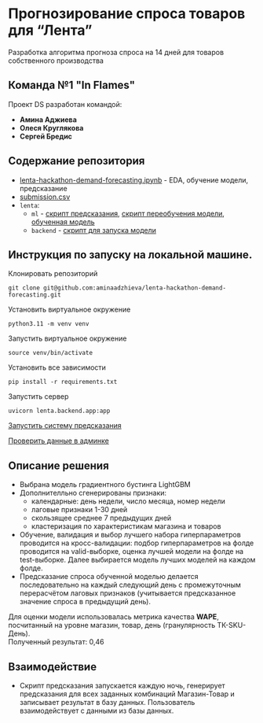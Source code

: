 # Прогнозирование спроса товаров для “Лента”
Разработка алгоритма прогноза спроса на 14 дней для товаров собственного производства 

## Команда №1 "In Flames"
Проект DS разработан командой:

- **Амина Аджиева**
- **Олеся Круглякова**
- **Сергей Бредис**

## Содержание репозитория
- [lenta-hackathon-demand-forecasting.ipynb](https://github.com/Aritanos/Lenta-Data-Science-/blob/main/lenta-hackathon-demand-forecasting.ipynb) - EDA, обучение модели, предсказание 
- [submission.csv](https://github.com/Aritanos/Lenta-Data-Science-/blob/main/sales_submission.csv)
- `lenta`:
  - `ml` - [скрипт предсказания](https://github.com/Aritanos/Lenta-Data-Science-/blob/main/lenta/ml/model.py), [скрипт переобучения модели](https://github.com/Aritanos/Lenta-Data-Science-/blob/main/lenta/ml/retraining.py), [обученная модель](https://github.com/Aritanos/Lenta-Data-Science-/blob/main/lenta/ml/lgbm_model.pkl)
  - `backend` - [скрипт для запуска модели](https://github.com/Aritanos/Lenta-Data-Science-/blob/main/lenta/backend/app.py)

## Инструкция по запуску на локальной машине.

Клонировать репозиторий

```git clone git@github.com:aminaadzhieva/lenta-hackathon-demand-forecasting.git```

Установить виртуальное окружение

```python3.11 -m venv venv```

Запустить виртуальное окружение

```source venv/bin/activate```

Установить все зависимости

```pip install -r requirements.txt```

Запустить сервер

```uvicorn lenta.backend.app:app```

[Запустить систему предсказания](http://127.0.0.1:8000/api/v1/forecast/custom_response_post/)


[Проверить данные в админке](http://31.129.109.228/admin/)

## Описание решения
- Выбрана модель градиентного бустинга LightGBM
- Дополнителльно сгенерированы признаки:
    - календарные: день недели, число месяца, номер недели
    - лаговые признаки 1-30 дней
    - скользящее среднее 7 предыдущих дней
    - кластеризация по характеристикам магазина и товаров
- Обучение, валидация и выбор лучшего набора гиперпараметров проводится на кросс-валидации: подбор гиперпараметров на фолде проводится на valid-выборке, оценка лучшей модели на фолде на test-выборке. Далее выбирается модель лучших моделей на каждом фолде.
- Предсказание спроса обученной моделью делается последовательно на каждый следующий день с промежуточным перерасчётом лаговых признаков (учитывается предсказанное значение спроса в предыдущий день).

Для оценки модели использовалась метрика качества  **WAPE**, посчитанный на уровне магазин, товар, день (гранулярность ТК-SKU-День).  
Полученный результат: 0,46

## Взаимодействие 
- Скрипт предсказания запускается каждую ночь, генерирует предсказания для всех заданных комбинаций Магазин-Товар и записывает результат в базу данных. Пользователь взаимодействует с данными из базы данных.

  



